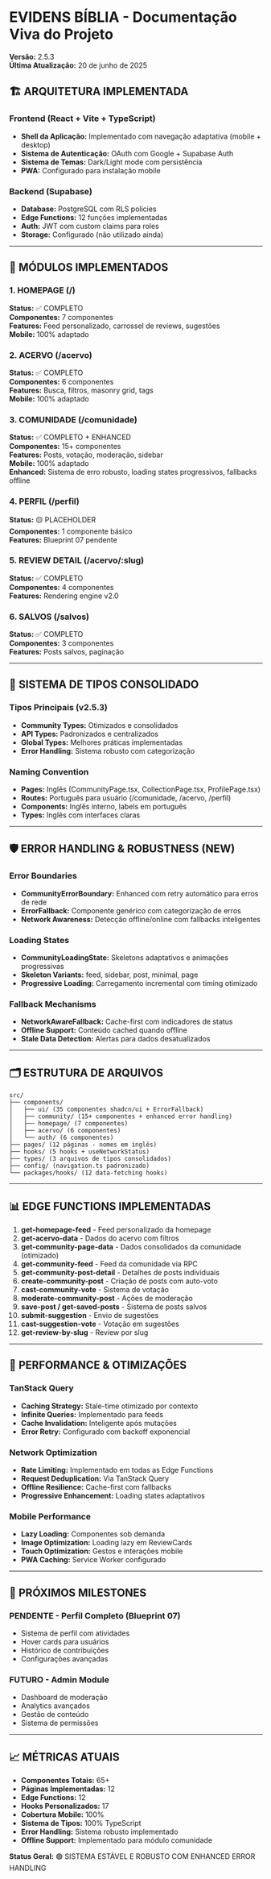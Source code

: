 
# EVIDENS BÍBLIA - Documentação Viva do Projeto
**Versão:** 2.5.3  
**Última Atualização:** 20 de junho de 2025

## 🏗️ ARQUITETURA IMPLEMENTADA

### Frontend (React + Vite + TypeScript)
- **Shell da Aplicação:** Implementado com navegação adaptativa (mobile + desktop)
- **Sistema de Autenticação:** OAuth com Google + Supabase Auth
- **Sistema de Temas:** Dark/Light mode com persistência
- **PWA:** Configurado para instalação mobile

### Backend (Supabase)
- **Database:** PostgreSQL com RLS policies
- **Edge Functions:** 12 funções implementadas
- **Auth:** JWT com custom claims para roles
- **Storage:** Configurado (não utilizado ainda)

---

## 📱 MÓDULOS IMPLEMENTADOS

### 1. HOMEPAGE (/)
**Status:** ✅ COMPLETO  
**Componentes:** 7 componentes  
**Features:** Feed personalizado, carrossel de reviews, sugestões  
**Mobile:** 100% adaptado  

### 2. ACERVO (/acervo)
**Status:** ✅ COMPLETO  
**Componentes:** 6 componentes  
**Features:** Busca, filtros, masonry grid, tags  
**Mobile:** 100% adaptado  

### 3. COMUNIDADE (/comunidade)
**Status:** ✅ COMPLETO + ENHANCED  
**Componentes:** 15+ componentes  
**Features:** Posts, votação, moderação, sidebar  
**Mobile:** 100% adaptado  
**Enhanced:** Sistema de erro robusto, loading states progressivos, fallbacks offline

### 4. PERFIL (/perfil)
**Status:** 🟡 PLACEHOLDER  
**Componentes:** 1 componente básico  
**Features:** Blueprint 07 pendente  

### 5. REVIEW DETAIL (/acervo/:slug)
**Status:** ✅ COMPLETO  
**Componentes:** 4 componentes  
**Features:** Rendering engine v2.0  

### 6. SALVOS (/salvos)
**Status:** ✅ COMPLETO  
**Componentes:** 3 componentes  
**Features:** Posts salvos, paginação  

---

## 🔧 SISTEMA DE TIPOS CONSOLIDADO

### Tipos Principais (v2.5.3)
- **Community Types:** Otimizados e consolidados
- **API Types:** Padronizados e centralizados  
- **Global Types:** Melhores práticas implementadas
- **Error Handling:** Sistema robusto com categorização

### Naming Convention
- **Pages:** Inglês (CommunityPage.tsx, CollectionPage.tsx, ProfilePage.tsx)
- **Routes:** Português para usuário (/comunidade, /acervo, /perfil)
- **Components:** Inglês interno, labels em português
- **Types:** Inglês com interfaces claras

---

## 🛡️ ERROR HANDLING & ROBUSTNESS (NEW)

### Error Boundaries
- **CommunityErrorBoundary:** Enhanced com retry automático para erros de rede
- **ErrorFallback:** Componente genérico com categorização de erros
- **Network Awareness:** Detecção offline/online com fallbacks inteligentes

### Loading States
- **CommunityLoadingState:** Skeletons adaptativos e animações progressivas
- **Skeleton Variants:** feed, sidebar, post, minimal, page
- **Progressive Loading:** Carregamento incremental com timing otimizado

### Fallback Mechanisms
- **NetworkAwareFallback:** Cache-first com indicadores de status
- **Offline Support:** Conteúdo cached quando offline
- **Stale Data Detection:** Alertas para dados desatualizados

---

## 🗂️ ESTRUTURA DE ARQUIVOS

```
src/
├── components/
│   ├── ui/ (35 componentes shadcn/ui + ErrorFallback)
│   ├── community/ (15+ componentes + enhanced error handling)
│   ├── homepage/ (7 componentes)
│   ├── acervo/ (6 componentes)
│   └── auth/ (6 componentes)
├── pages/ (12 páginas - nomes em inglês)
├── hooks/ (5 hooks + useNetworkStatus)
├── types/ (3 arquivos de tipos consolidados)
├── config/ (navigation.ts padronizado)
└── packages/hooks/ (12 data-fetching hooks)
```

---

## 📊 EDGE FUNCTIONS IMPLEMENTADAS

1. **get-homepage-feed** - Feed personalizado da homepage
2. **get-acervo-data** - Dados do acervo com filtros
3. **get-community-page-data** - Dados consolidados da comunidade (otimizado)
4. **get-community-feed** - Feed da comunidade via RPC
5. **get-community-post-detail** - Detalhes de posts individuais
6. **create-community-post** - Criação de posts com auto-voto
7. **cast-community-vote** - Sistema de votação
8. **moderate-community-post** - Ações de moderação
9. **save-post / get-saved-posts** - Sistema de posts salvos
10. **submit-suggestion** - Envio de sugestões
11. **cast-suggestion-vote** - Votação em sugestões
12. **get-review-by-slug** - Review por slug

---

## 🚀 PERFORMANCE & OTIMIZAÇÕES

### TanStack Query
- **Caching Strategy:** Stale-time otimizado por contexto
- **Infinite Queries:** Implementado para feeds
- **Cache Invalidation:** Inteligente após mutações
- **Error Retry:** Configurado com backoff exponencial

### Network Optimization
- **Rate Limiting:** Implementado em todas as Edge Functions
- **Request Deduplication:** Via TanStack Query
- **Offline Resilience:** Cache-first com fallbacks
- **Progressive Enhancement:** Loading states adaptativos

### Mobile Performance
- **Lazy Loading:** Componentes sob demanda
- **Image Optimization:** Loading lazy em ReviewCards
- **Touch Optimization:** Gestos e interações mobile
- **PWA Caching:** Service Worker configurado

---

## 🎯 PRÓXIMOS MILESTONES

### PENDENTE - Perfil Completo (Blueprint 07)
- Sistema de perfil com atividades
- Hover cards para usuários
- Histórico de contribuições
- Configurações avançadas

### FUTURO - Admin Module
- Dashboard de moderação
- Analytics avançados
- Gestão de conteúdo
- Sistema de permissões

---

## 📈 MÉTRICAS ATUAIS

- **Componentes Totais:** 65+
- **Páginas Implementadas:** 12
- **Edge Functions:** 12
- **Hooks Personalizados:** 17
- **Cobertura Mobile:** 100%
- **Sistema de Tipos:** 100% TypeScript
- **Error Handling:** Sistema robusto implementado
- **Offline Support:** Implementado para módulo comunidade

**Status Geral:** 🟢 SISTEMA ESTÁVEL E ROBUSTO COM ENHANCED ERROR HANDLING
